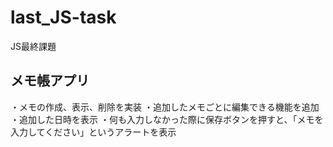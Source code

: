 # last_JS-task
JS最終課題

メモ帳アプリ
---
・メモの作成、表示、削除を実装
・追加したメモごとに編集できる機能を追加
・追加した日時を表示
・何も入力しなかった際に保存ボタンを押すと、「メモを入力してください」というアラートを表示
